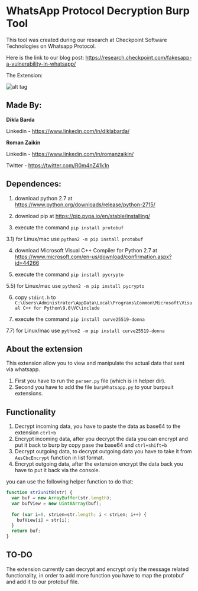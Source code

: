 # WhatsApp Protocol Decryption Burp Tool

This tool was created during our research at Checkpoint Software Technologies on Whatsapp Protocol.

Here is the link to our blog post: https://research.checkpoint.com/fakesapp-a-vulnerability-in-whatsapp/

The Extension:

![alt tag](https://raw.githubusercontent.com/romanzaikin/BurpExtension-WhatsApp-Decryption-CheckPoint/master/tool.png)


Made By:
---------------

__Dikla Barda__

Linkedin - https://www.linkedin.com/in/diklabarda/ 


__Roman Zaikin__

Linkedin - https://www.linkedin.com/in/romanzaikin/

Twitter -  https://twitter.com/R0m4nZ41k1n


Dependences:
---------------

1) download python 2.7 at https://www.python.org/downloads/release/python-2715/

2) download pip at https://pip.pypa.io/en/stable/installing/

3) execute the command `pip install protobuf`

3.1) for Linux/mac use `python2 -m pip install protobuf`

4) download Microsoft Visual C++ Compiler for Python 2.7 at https://www.microsoft.com/en-us/download/confirmation.aspx?id=44266

5) execute the command `pip install pycrypto`

5.5) for Linux/mac use `python2 -m pip install pycrypto`

6) copy `stdint.h` to `C:\Users\Administrator\AppData\Local\Programs\Common\Microsoft\Visual C++ for Python\9.0\VC\include`

7) execute the command `pip install curve25519-donna`

7.7) for Linux/mac use `python2 -m pip install curve25519-donna`


About the extension
---------------

This extension allow you to view and manipulate the actual data that sent via whatsapp.

1) First you have to run the `parser.py` file (which is in helper dir).
2) Second you have to add the file `burpWhatsapp.py` to your burpsuit extensions.


Functionality
---------------

1) Decrypt incoming data, you have to paste the data as base64 to the extension `ctrl+b`
2) Encrypt incoming data, after you decrypt the data you can encrypt and put it back to burp by copy pase the base64 and `ctrl+shift+b`
3) Decrypt outgoing data, to decrypt outgoing data you have to take it from `AesCbcEncrypt` function in list format.
4) Encrypt outgoing data, after the extension encrypt the data back you have to put it back via the console.

you can use the following helper function to do that:

```js
function str2unit8(str) {
  var buf = new ArrayBuffer(str.length);
  var bufView = new Uint8Array(buf);
  
  for (var i=0, strLen=str.length; i < strLen; i++) {
    bufView[i] = str[i];
  }
  return buf;
}
```

TO-DO
---------------

The extension currently can decrypt and encrypt only the message related functionality, in order to add more function you have to map the protobuf
and add it to our protobuf file.



